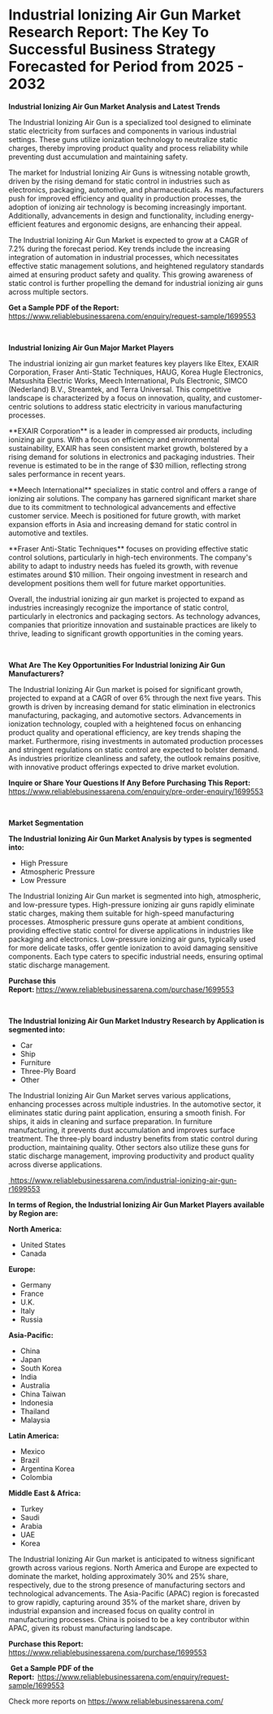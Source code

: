 <p><h1>Industrial Ionizing Air Gun Market Research Report: The Key To Successful Business Strategy Forecasted for Period from 2025 - 2032</h1></p><p><strong>Industrial Ionizing Air Gun Market Analysis and Latest Trends</strong></p>
<p><p>The Industrial Ionizing Air Gun is a specialized tool designed to eliminate static electricity from surfaces and components in various industrial settings. These guns utilize ionization technology to neutralize static charges, thereby improving product quality and process reliability while preventing dust accumulation and maintaining safety. </p><p>The market for Industrial Ionizing Air Guns is witnessing notable growth, driven by the rising demand for static control in industries such as electronics, packaging, automotive, and pharmaceuticals. As manufacturers push for improved efficiency and quality in production processes, the adoption of ionizing air technology is becoming increasingly important. Additionally, advancements in design and functionality, including energy-efficient features and ergonomic designs, are enhancing their appeal.</p><p>The Industrial Ionizing Air Gun Market is expected to grow at a CAGR of 7.2% during the forecast period. Key trends include the increasing integration of automation in industrial processes, which necessitates effective static management solutions, and heightened regulatory standards aimed at ensuring product safety and quality. This growing awareness of static control is further propelling the demand for industrial ionizing air guns across multiple sectors.</p></p>
<p><strong>Get a Sample PDF of the Report:&nbsp;</strong> <a href="https://www.reliablebusinessarena.com/enquiry/request-sample/1699553?utm_campaign=3443&utm_medium=2&utm_source=Github&utm_content=ia&utm_term=27032025&utm_id=industrial-ionizing-air-gun">https://www.reliablebusinessarena.com/enquiry/request-sample/1699553</a></p>
<p>&nbsp;</p>
<p><strong>Industrial Ionizing Air Gun Major Market Players</strong></p>
<p><p>The industrial ionizing air gun market features key players like Eltex, EXAIR Corporation, Fraser Anti-Static Techniques, HAUG, Korea Hugle Electronics, Matsushita Electric Works, Meech International, Puls Electronic, SIMCO (Nederland) B.V., Streamtek, and Terra Universal. This competitive landscape is characterized by a focus on innovation, quality, and customer-centric solutions to address static electricity in various manufacturing processes.</p><p>**EXAIR Corporation** is a leader in compressed air products, including ionizing air guns. With a focus on efficiency and environmental sustainability, EXAIR has seen consistent market growth, bolstered by a rising demand for solutions in electronics and packaging industries. Their revenue is estimated to be in the range of $30 million, reflecting strong sales performance in recent years.</p><p>**Meech International** specializes in static control and offers a range of ionizing air solutions. The company has garnered significant market share due to its commitment to technological advancements and effective customer service. Meech is positioned for future growth, with market expansion efforts in Asia and increasing demand for static control in automotive and textiles.</p><p>**Fraser Anti-Static Techniques** focuses on providing effective static control solutions, particularly in high-tech environments. The company's ability to adapt to industry needs has fueled its growth, with revenue estimates around $10 million. Their ongoing investment in research and development positions them well for future market opportunities.</p><p>Overall, the industrial ionizing air gun market is projected to expand as industries increasingly recognize the importance of static control, particularly in electronics and packaging sectors. As technology advances, companies that prioritize innovation and sustainable practices are likely to thrive, leading to significant growth opportunities in the coming years.</p></p>
<p>&nbsp;</p>
<p><strong>What Are The Key Opportunities For Industrial Ionizing Air Gun Manufacturers?</strong></p>
<p><p>The Industrial Ionizing Air Gun market is poised for significant growth, projected to expand at a CAGR of over 6% through the next five years. This growth is driven by increasing demand for static elimination in electronics manufacturing, packaging, and automotive sectors. Advancements in ionization technology, coupled with a heightened focus on enhancing product quality and operational efficiency, are key trends shaping the market. Furthermore, rising investments in automated production processes and stringent regulations on static control are expected to bolster demand. As industries prioritize cleanliness and safety, the outlook remains positive, with innovative product offerings expected to drive market evolution.</p></p>
<p><strong>Inquire or Share Your Questions If Any Before Purchasing This Report:</strong> <a href="https://www.reliablebusinessarena.com/enquiry/pre-order-enquiry/1699553?utm_campaign=3443&utm_medium=2&utm_source=Github&utm_content=ia&utm_term=27032025&utm_id=industrial-ionizing-air-gun">https://www.reliablebusinessarena.com/enquiry/pre-order-enquiry/1699553</a></p>
<p>&nbsp;</p>
<p><strong>Market Segmentation</strong></p>
<p><strong>The Industrial Ionizing Air Gun Market Analysis by types is segmented into:</strong></p>
<p><ul><li>High Pressure</li><li>Atmospheric Pressure</li><li>Low Pressure</li></ul></p>
<p><p>The Industrial Ionizing Air Gun market is segmented into high, atmospheric, and low-pressure types. High-pressure ionizing air guns rapidly eliminate static charges, making them suitable for high-speed manufacturing processes. Atmospheric pressure guns operate at ambient conditions, providing effective static control for diverse applications in industries like packaging and electronics. Low-pressure ionizing air guns, typically used for more delicate tasks, offer gentle ionization to avoid damaging sensitive components. Each type caters to specific industrial needs, ensuring optimal static discharge management.</p></p>
<p><strong>Purchase this Report:&nbsp;</strong><a href="https://www.reliablebusinessarena.com/purchase/1699553?utm_campaign=3443&utm_medium=2&utm_source=Github&utm_content=ia&utm_term=27032025&utm_id=industrial-ionizing-air-gun">https://www.reliablebusinessarena.com/purchase/1699553</a></p>
<p>&nbsp;</p>
<p><strong>The Industrial Ionizing Air Gun Market Industry Research by Application is segmented into:</strong></p>
<p><ul><li>Car</li><li>Ship</li><li>Furniture</li><li>Three-Ply Board</li><li>Other</li></ul></p>
<p><p>The Industrial Ionizing Air Gun Market serves various applications, enhancing processes across multiple industries. In the automotive sector, it eliminates static during paint application, ensuring a smooth finish. For ships, it aids in cleaning and surface preparation. In furniture manufacturing, it prevents dust accumulation and improves surface treatment. The three-ply board industry benefits from static control during production, maintaining quality. Other sectors also utilize these guns for static discharge management, improving productivity and product quality across diverse applications.</p></p>
<p><a href="https://www.reliablebusinessarena.com/industrial-ionizing-air-gun-r1699553?utm_campaign=3443&utm_medium=2&utm_source=Github&utm_content=ia&utm_term=27032025&utm_id=industrial-ionizing-air-gun">&nbsp;https://www.reliablebusinessarena.com/industrial-ionizing-air-gun-r1699553</a></p>
<p><strong>In terms of Region, the Industrial Ionizing Air Gun Market Players available by Region are:</strong></p>
<p>
    <p> <strong> North America: </strong>
        <ul>
            <li>United States</li>
            <li>Canada</li>
        </ul>
        </p> 
    <p> <strong> Europe: </strong>
        <ul>
            <li>Germany</li>
            <li>France</li>
            <li>U.K.</li>
            <li>Italy</li>
            <li>Russia</li>
        </ul>
        </p> 
    <p> <strong> Asia-Pacific: </strong>
        <ul>
            <li>China</li>
            <li>Japan</li>
            <li>South Korea</li>
            <li>India</li>
            <li>Australia</li>
            <li>China Taiwan</li>
            <li>Indonesia</li>
            <li>Thailand</li>
            <li>Malaysia</li>
        </ul>
        </p> 
    <p> <strong> Latin America: </strong>
        <ul>
            <li>Mexico</li>
            <li>Brazil</li>
            <li>Argentina Korea</li>
            <li>Colombia</li>
        </ul>
        </p> 
    <p> <strong> Middle East & Africa: </strong>
        <ul>
            <li>Turkey</li>
            <li>Saudi</li>
            <li>Arabia</li>
            <li>UAE</li>
            <li>Korea</li>
        </ul>
    </p>
    </p>
<p><p>The Industrial Ionizing Air Gun market is anticipated to witness significant growth across various regions. North America and Europe are expected to dominate the market, holding approximately 30% and 25% share, respectively, due to the strong presence of manufacturing sectors and technological advancements. The Asia-Pacific (APAC) region is forecasted to grow rapidly, capturing around 35% of the market share, driven by industrial expansion and increased focus on quality control in manufacturing processes. China is poised to be a key contributor within APAC, given its robust manufacturing landscape.</p></p>
<p><strong>Purchase this Report: </strong><a href="https://www.reliablebusinessarena.com/purchase/1699553?utm_campaign=3443&utm_medium=2&utm_source=Github&utm_content=ia&utm_term=27032025&utm_id=industrial-ionizing-air-gun">https://www.reliablebusinessarena.com/purchase/1699553</a></p>
<p>&nbsp;<strong>Get a Sample PDF of the Report:&nbsp;&nbsp;</strong><a href="https://www.reliablebusinessarena.com/enquiry/request-sample/1699553?utm_campaign=3443&utm_medium=2&utm_source=Github&utm_content=ia&utm_term=27032025&utm_id=industrial-ionizing-air-gun">https://www.reliablebusinessarena.com/enquiry/request-sample/1699553</a></p>
<p><strong></strong></p>
<p>Check more reports on <a href="https://www.reliablebusinessarena.com/?utm_campaign=3443&utm_medium=2&utm_source=Github&utm_content=ia&utm_term=27032025&utm_id=industrial-ionizing-air-gun">https://www.reliablebusinessarena.com/</a></p>